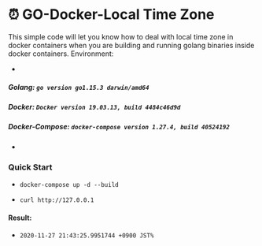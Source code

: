 # ⏰ GO-Docker-Local Time Zone

 This simple code will let you know how to deal with local time zone in docker containers when you are building and running golang binaries inside docker containers.
 Environment:
 
 -
 
 ##### Golang: `go version go1.15.3 darwin/amd64` 
 ##### Docker: `Docker version 19.03.13, build 4484c46d9d`
 ##### Docker-Compose: `docker-compose version 1.27.4, build 40524192`
 
 -
 ### Quick Start
 - ```docker-compose up -d --build```
 
 - ```curl http://127.0.0.1``` 
 
#### Result:
- `2020-11-27 21:43:25.9951744 +0900 JST%` 